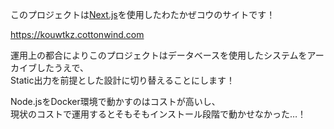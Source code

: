このプロジェクトは[Next.js](https://nextjs.org/)を使用したわたかぜコウのサイトです！

https://kouwtkz.cottonwind.com


運用上の都合によりこのプロジェクトはデータベースを使用したシステムをアーカイブしたうえで、  
Static出力を前提とした設計に切り替えることにします！

Node.jsをDocker環境で動かすのはコストが高いし、  
現状のコストで運用するとそもそもインストール段階で動かせなかった…！
